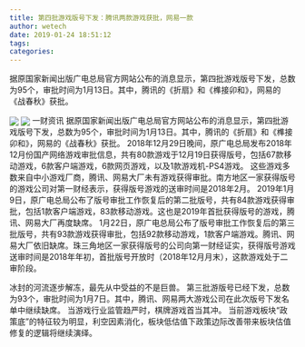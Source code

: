 ```yaml
---
title: 第四批游戏版号下发：腾讯两款游戏获批，网易一款
author: wetech
date: 2019-01-24 18:51:12
tags: 
categories: 
---
```

据原国家新闻出版广电总局官方网站公布的消息显示，第四批游戏版号下发，总数为95个，审批时间为1月13日。其中，腾讯的《折扇》和《榫接卯和》，网易的《战春秋》获批。
<!-- more -->
<img align="center" border="0" src="https://imgcdn.yicai.com/uppics/images/2019/01/73773e6482adc91e7d6f207699c5e903.jpg" />
<img align="center" border="0" src="https://imgcdn.yicai.com/uppics/images/2019/01/828fc47075e2662ede520ae21944aa3e.jpg" />
一财资讯
据原国家新闻出版广电总局官方网站公布的消息显示，第四批游戏版号下发，总数为95个，审批时间为1月13日。其中，腾讯的《折扇》和《榫接卯和》，网易的《战春秋》获批。
2018年12月29日晚间，原广电总局发布2018年12月份国产网络游戏审批信息，共有80款游戏于12月19日获得版号，包括67款移动游戏，6款客户端游戏，6款网页游戏，以及1款游戏机-PS4游戏。
这些游戏多数来自中小游戏厂商，腾讯、网易大厂未有游戏获得审批。南方地区一家获得版号的游戏公司对第一财经表示，获得版号游戏的送审时间是2018年2月。
2019年1月9日，原广电总局公布了版号审批工作恢复后的第二批版号，共有84款游戏获得审批，包括1款客户端游戏，83款移动游戏。这也是2019年首批获得版号的游戏，腾讯、网易大厂再度缺席。
1月22日，原广电总局公布了版号审批工作恢复后的第三批版号，共有93款游戏获得审批，包括92款移动游戏，1款客户端游戏。腾讯、网易大厂依旧缺席。珠三角地区一家获得版号的公司向第一财经证实，获得版号游戏送审时间是2018年年初，首批版号开放时（2018年12月月末），这款游戏处于二审阶段。
 
 
冰封的河流逐步解冻，最先从中受益的不是巨兽。
第三批游版号已经下发，总数为93个，审批时间为1月7日。其中，腾讯、网易两大游戏公司在此次版号下发名单中继续缺席。
当游戏行业监管趋严时，棋牌游戏首当其冲。
当前游戏板块“政策底”的特征较为明显，利空因素消化，板块低估值下政策边际改善带来板块估值修复的逻辑将继续演绎。
